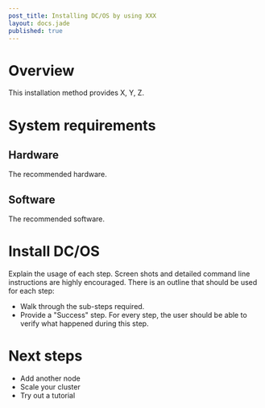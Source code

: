```yaml
---
post_title: Installing DC/OS by using XXX
layout: docs.jade
published: true
---
```


# Overview

This installation method provides X, Y, Z.

# System requirements

## Hardware
The recommended hardware.

## Software
The recommended software.

# Install DC/OS

Explain the usage of each step. Screen shots and detailed command line instructions are highly encouraged. There is an outline that should be used for each step:

- Walk through the sub-steps required.
- Provide a "Success" step. For every step, the user should be able to verify what happened during this step.

# Next steps

- Add another node
- Scale your cluster
- Try out a tutorial
